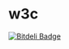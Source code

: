 # w3c


[![Bitdeli Badge](https://d2weczhvl823v0.cloudfront.net/aqqaluk/w3c/trend.png)](https://bitdeli.com/free "Bitdeli Badge")

